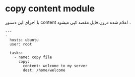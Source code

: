 # copy content module
با اجرای این دستور content اعلام شده درون فایل مقصد کپی میشود .

```
---
-
  hosts: ubuntu
  user: root

  tasks:
    - name: copy file
      copy:
        content: welcome to my server
        dest: /home/welcome
```

